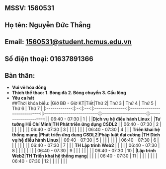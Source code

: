 ## MSSV: 1560531
## Họ tên: Nguyễn Đức Thắng
## Email: 1560531@student.hcmus.edu.vn
## Số điện thoại: 01637891366
## Bản thân:
- **Vui vẻ hòa đồng**
- **Thích thể thao:**
**1. Bóng đá**
**2. Bóng chuyền**
**3. Cầu lông**
- **Yêu ca hát** </br>
##Thời khóa biểu:
|Giờ BĐ - Giờ KT|Tiết|Thứ 2|       Thứ 3      |             Thứ 4             |            Thứ 5            |          Thứ 6         |              Thứ 7              |
|:-------------:|:--:|:---:|:----------------:|:-----------------------------:|:---------------------------:|:----------------------:|:---------------------:|
| 06:40 - 07:30 |  1 |     |                  |**Dịch vụ hệ điều hành Linux** |                             |**Tư tưởng Hồ Chí Minh**|**TH Phát triển ứng dụng CSDL2** |
| 06:40 - 07:30 |  2 |     |                  |                               |                             |                        |                                 |
| 06:40 - 07:30 |  3 |     |                  |                               |                             |                        |                                 |
| 06:40 - 07:30 |  4 |     |                  |  **Triển khai hệ thống mạng** |**Phát triển ứng dụng CSDL2**|**Pháp luật đại cương** |**TH Dịch vụ hệ điều hành Linux**|
| 06:40 - 07:30 |  5 |     |                  |                               |                             |                        |                                 |
| 06:40 - 07:30 |  6 |     |                  |                               |                             |                        |                                 |
| 06:40 - 07:30 |  7 |     |                  |     **TH Lập trình Web2**     |                             |                        |                                 |
| 06:40 - 07:30 |  8 |     |                  |                               |                             |                        |                                 |
| 06:40 - 07:30 |  9 |     |                  |                               |                             |                        |                                 |
| 06:40 - 07:30 | 10 |     |**Lập trình Web2**|**TH Triển khai hệ thống mạng**|                             |                        |                                 |
| 06:40 - 07:30 | 11 |     |                  |                               |                             |                        |                                 |
| 06:40 - 07:30 | 12 |     |                  |                               |                             |                        |                                 |